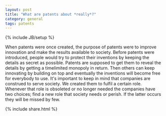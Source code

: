 ```yaml
---
layout: post
title: "What are patents about *really*?"
category: general
tags: patents
---
```

{% include JB/setup %}

When patents were once created, the purpose of patents were to improve
innovation and make the results available to society. Before patents were
introduced, people would try to protect their inventions by keeping the details
as secret as possible. Patents are supposed to get them to reveal the details by
getting a timelimited monopoly in return. Then others can keep innovating by
building on top and eventually the inventions will become free for everybody to
use. It's important to keep in mind that companies are construed to serve
society. We created them to fulfil a certain role. Whenever that role is
obsoleted or no longer needed the companies have two choices; find a new role
that society needs or perish. If the latter occurs they will be missed by few.

{% include share.html %}
